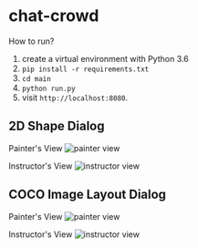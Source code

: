 chat-crowd
===================

How to run?
1) create a virtual environment with Python 3.6
2) `pip install -r requirements.txt`
3) `cd main`
4) `python run.py`
5) visit `http://localhost:8080`.

## 2D Shape Dialog
Painter's View
![painter view](https://s3.amazonaws.com/crowdflower-inst-imgs/2Dshape/painter.gif)

Instructor's View
![instructor view](https://s3.amazonaws.com/crowdflower-inst-imgs/2Dshape/instructor.gif)

## COCO Image Layout Dialog
Painter's View
![painter view](https://s3.amazonaws.com/crowdflower-inst-imgs/COCO/drawingtool.gif)

Instructor's View
![instructor view](https://s3.amazonaws.com/crowdflower-make-cloud/images%2F1521080265626-Screen+Shot+2018-03-14+at+10.16.54+PM.png)


